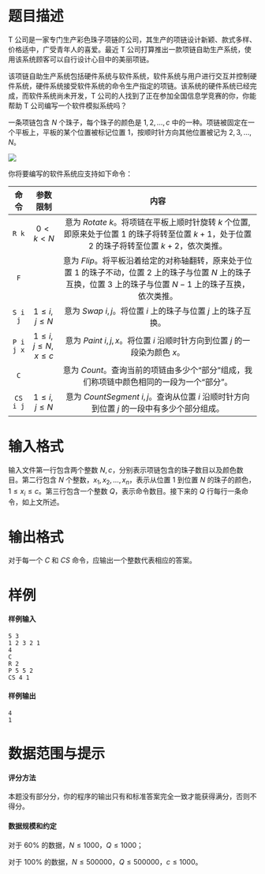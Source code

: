 
# 题目描述

T 公司是一家专门生产彩色珠子项链的公司，其生产的项链设计新颖、款式多样、价格适中，广受青年人的喜爱。最近 T 公司打算推出一款项链自助生产系统，使用该系统顾客可以自行设计心目中的美丽项链。

该项链自助生产系统包括硬件系统与软件系统，软件系统与用户进行交互并控制硬件系统，硬件系统接受软件系统的命令生产指定的项链。该系统的硬件系统已经完成，而软件系统尚未开发，T 公司的人找到了正在参加全国信息学竞赛的你，你能帮助 T 公司编写一个软件模拟系统吗？

一条项链包含 $N$ 个珠子，每个珠子的颜色是 $1, 2, \ldots, c$ 中的一种。项链被固定在一个平板上，平板的某个位置被标记位置 $1$，按顺时针方向其他位置被记为 $2,3,\ldots,N$。

![](/source/guoj/1256/img/aHR0cHM6Ly9pLmxvbGkubmV0LzIwMTkvMDYvMjQvNWQxMDBmMTUzMDM5MDgzMTgzLnBuZw==.png)

你将要编写的软件系统应支持如下命令：

|命令|参数限制|内容|
|:-:|:-:|:-:|
|`R k`|$0<k<N$|意为 $Rotate\ k$。将项链在平板上顺时针旋转 $k$ 个位置, 即原来处于位置 $1$ 的珠子将转至位置 $k+1$，处于位置 $2$ 的珠子将转至位置 $k+2$，依次类推。|
|`F`||意为 $Flip$。将平板沿着给定的对称轴翻转，原来处于位置 $1$ 的珠子不动，位置 $2$ 上的珠子与位置 $N$ 上的珠子互换，位置 $3$ 上的珠子与位置 $N-1$ 上的珠子互换，依次类推。|
|`S i j`|$1\le i,j\le N$|意为 $Swap\ i,j$。将位置 $i$ 上的珠子与位置 $j$ 上的珠子互换。|
|`P i j x`|$1\le i,j\le N,x\le c$|意为 $Paint\ i,j,x$。将位置 $i$ 沿顺时针方向到位置 $j$ 的一段染为颜色 $x$。|
|`C`||意为 $Count$。查询当前的项链由多少个“部分”组成，我们称项链中颜色相同的一段为一个“部分”。|
|`CS i j`|$1\le i,j\le N$|意为 $CountSegment\ i,j$。查询从位置 $i$ 沿顺时针方向到位置 $j$ 的一段中有多少个部分组成。|

# 输入格式

输入文件第一行包含两个整数 $N,c$，分别表示项链包含的珠子数目以及颜色数目。第二行包含 $N$ 个整数，$x_1,x_2,\ldots,x_n$，表示从位置 $1$ 到位置 $N$ 的珠子的颜色，$1\le x_i\le c$。第三行包含一个整数 $Q$，表示命令数目。接下来的 $Q$ 行每行一条命令，如上文所述。

# 输出格式

对于每一个 $C$ 和 $CS$ 命令，应输出一个整数代表相应的答案。

# 样例

#### 样例输入
```plain
5 3
1 2 3 2 1
4
C
R 2
P 5 5 2
CS 4 1
```
#### 样例输出
```plain
4
1
```

# 数据范围与提示

#### 评分方法
本题没有部分分，你的程序的输出只有和标准答案完全一致才能获得满分，否则不得分。

#### 数据规模和约定

对于 $60\%$ 的数据，$N\le 1 000$，$Q\le 1 000$；

对于 $100\%$ 的数据，$N\le 500 000$，$Q\le 500 000$，$c\le 1 000$。

